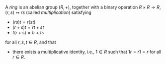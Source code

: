A *ring* is an abelian group $(R, +)$, together with a binary operation $R \times R \to R$, $(r, s) \mapsto rs$ (called *multiplication*) satisfying

- $(rs)t = r(st)$
- $(r+s)t = rt+st$ 
- $t(r+s) = tr+ts$

for all $r, s, t \in R$, and that

- there exists a multiplicative identity, i.e., $1 \in R$ such that $1r = r1 = r$ for all $r \in R$.
